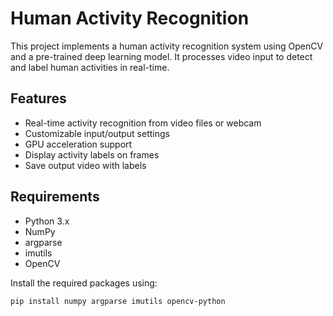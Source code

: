 # Human Activity Recognition

This project implements a human activity recognition system using OpenCV and a pre-trained deep learning model. It processes video input to detect and label human activities in real-time.

## Features

- Real-time activity recognition from video files or webcam
- Customizable input/output settings
- GPU acceleration support
- Display activity labels on frames
- Save output video with labels

## Requirements

- Python 3.x
- NumPy
- argparse
- imutils
- OpenCV

Install the required packages using:
```bash
pip install numpy argparse imutils opencv-python
